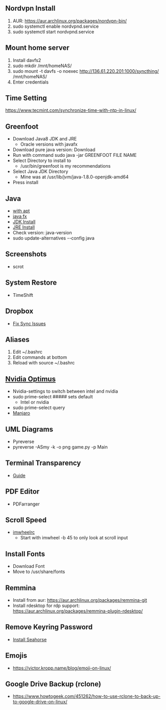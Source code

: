 ## Nordvpn Install
1. AUR: https://aur.archlinux.org/packages/nordvpn-bin/
2. sudo systemctl enable nordvpnd.service
3. sudo systemctl start nordvpnd.service

## Mount home server
1. Install davfs2
2. sudo mkdir /mnt/homeNAS/
3. sudo mount -t davfs -o noexec http://136.61.220.201:1000/syncthing/ /mnt/homeNAS/
4. Enter credentials

## Time Setting
https://www.tecmint.com/synchronize-time-with-ntp-in-linux/

## Greenfoot
* Download Java8 JDK and JRE
  * Oracle versions with javafx
* Download pure java version: Download
* Run with command sudo java -jar GREENFOOT FILE NAME
* Select Directory to install to
  * /usr/bin/greenfoot is my recommendations
* Select Java JDK Directory
  * Mine was at /usr/lib/jvm/java-1.8.0-openjdk-amd64
* Press install

## Java
* [with apt](https://www.digitalocean.com/community/tutorials/how-to-install-java-with-apt-on-ubuntu-18-04)
* [java fx](https://askubuntu.com/questions/1091157/javafx-missing-ubuntu-18-04)
* [JDK Install](https://docs.oracle.com/javase/8/docs/technotes/guides/install/linux_jdk.html#BJFJJEFG)
* [JRE Install](https://docs.oracle.com/javase/8/docs/technotes/guides/install/linux_jre.html#CFHIEGAA)
* Check version: java-version
* sudo update-alternatives --config java

## Screenshots
* scrot

## System Restore
* TimeShift

## Dropbox
* [Fix Sync Issues](https://askubuntu.com/questions/247461/how-do-i-fix-a-cant-access-dropbox-folder-error)

## Aliases
1. Edit ~/.bashrc
2. Edit commands at bottom
3. Reload with source ~/.bashrc

## [Nvidia Optimus](https://www.dell.com/support/article/gu/en/gubiz1/sln298431/a-guide-to-nvidia-optimus-on-dell-pcs-with-an-ubuntu-operating-system?lang=en)
* Nvidia-settings to switch between intel and nvidia
* sudo prime-select ##### sets default
  * Intel or nvidia
* sudo prime-select query
* [Manjaro](https://forum.manjaro.org/t/how-to-install-intel-graphics/14883/2)

## UML Diagrams
* Pyreverse
* pyreverse -ASmy -k -o png game.py -p Main

## Terminal Transparency
* [Guide](https://www.reddit.com/r/i3wm/comments/2yytvs/make_terminals_transparent/)

## PDF Editor
* PDFarranger

## Scroll Speed
* [imwheelrc](www.webupd8.org/2015/12/how-to-change-mouse-scroll-wheel-speed.html)
  * Start with imwheel -b 45 to only look at scroll input

## Install Fonts
* Download Font
* Move to /usr/share/fonts

## Remmina
* Install from aur: https://aur.archlinux.org/packages/remmina-git
* Install rdesktop for rdp support: https://aur.archlinux.org/packages/remmina-plugin-rdesktop/

## Remove Keyring Password
* [Install Seahorse](https://www.fosslinux.com/2561/how-to-disable-keyring-in-ubuntu-elementary-os-and-linux-mint.htm)

## Emojis
* https://victor.kropp.name/blog/emoji-on-linux/

## Google Drive Backup (rclone)
* https://www.howtogeek.com/451262/how-to-use-rclone-to-back-up-to-google-drive-on-linux/
